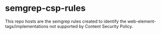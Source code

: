# semgrep-csp-rules
This repo hosts are the semgrep rules created to identify the web-element-tags/implementations not supported by Content Security Policy. 
